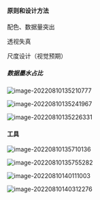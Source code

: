 #### 原则和设计方法

配色、数据量突出



透视失真

尺度设计（视觉预期）



##### 数据墨水占比

![image-20220810135210777](https://xingqiu-tuchuang-1256524210.cos.ap-shanghai.myqcloud.com/3978/image-20220810135210777.png)



![image-20220810135241967](https://xingqiu-tuchuang-1256524210.cos.ap-shanghai.myqcloud.com/3978/image-20220810135241967.png)

![image-20220810135226331](/Users/apple/Library/Application%20Support/typora-user-images/image-20220810135226331.png)

#### 工具

![image-20220810135710136](https://xingqiu-tuchuang-1256524210.cos.ap-shanghai.myqcloud.com/3978/image-20220810135710136.png)

![image-20220810135755282](https://xingqiu-tuchuang-1256524210.cos.ap-shanghai.myqcloud.com/3978/image-20220810135755282.png)

![image-20220810140111003](https://xingqiu-tuchuang-1256524210.cos.ap-shanghai.myqcloud.com/3978/image-20220810140111003.png)



![image-20220810140312276](https://xingqiu-tuchuang-1256524210.cos.ap-shanghai.myqcloud.com/3978/image-20220810140312276.png)